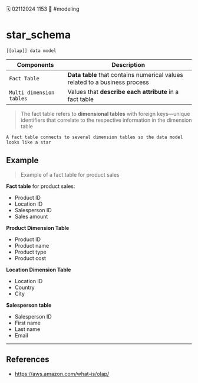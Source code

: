 🗓️ 02112024 1153
📎  #modeling 

# star_schema

```ad-info
[[olap]] data model
```

| Components               | Description                                                                 |
| ------------------------ | --------------------------------------------------------------------------- |
| `Fact Table`             | **Data table** that contains numerical values related to a business process |
| `Multi dimension tables` | Values that **describe each attribute** in a fact table                     |
>  The fact table refers to **dimensional tables** with foreign keys—unique identifiers that correlate to the respective information in the dimension table


```ad-info
A fact table connects to several dimension tables so the data model looks like a star
```

## Example

> Example of a fact table for product sales

**Fact table** for product sales: 
- Product ID
- Location ID
- Salesperson ID
- Sales amount

**Product Dimension Table** 
- Product ID
- Product name
- Product type
- Product cost

**Location Dimension Table**
- Location ID
- Country
- City

**Salesperson table** 
- Salesperson ID
- First name
- Last name
- Email


---

## References
- https://aws.amazon.com/what-is/olap/
